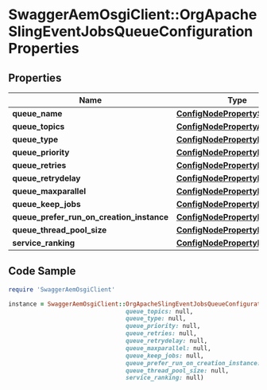 # SwaggerAemOsgiClient::OrgApacheSlingEventJobsQueueConfigurationProperties

## Properties

Name | Type | Description | Notes
------------ | ------------- | ------------- | -------------
**queue_name** | [**ConfigNodePropertyString**](ConfigNodePropertyString.md) |  | [optional] 
**queue_topics** | [**ConfigNodePropertyArray**](ConfigNodePropertyArray.md) |  | [optional] 
**queue_type** | [**ConfigNodePropertyDropDown**](ConfigNodePropertyDropDown.md) |  | [optional] 
**queue_priority** | [**ConfigNodePropertyDropDown**](ConfigNodePropertyDropDown.md) |  | [optional] 
**queue_retries** | [**ConfigNodePropertyInteger**](ConfigNodePropertyInteger.md) |  | [optional] 
**queue_retrydelay** | [**ConfigNodePropertyInteger**](ConfigNodePropertyInteger.md) |  | [optional] 
**queue_maxparallel** | [**ConfigNodePropertyFloat**](ConfigNodePropertyFloat.md) |  | [optional] 
**queue_keep_jobs** | [**ConfigNodePropertyBoolean**](ConfigNodePropertyBoolean.md) |  | [optional] 
**queue_prefer_run_on_creation_instance** | [**ConfigNodePropertyBoolean**](ConfigNodePropertyBoolean.md) |  | [optional] 
**queue_thread_pool_size** | [**ConfigNodePropertyInteger**](ConfigNodePropertyInteger.md) |  | [optional] 
**service_ranking** | [**ConfigNodePropertyInteger**](ConfigNodePropertyInteger.md) |  | [optional] 

## Code Sample

```ruby
require 'SwaggerAemOsgiClient'

instance = SwaggerAemOsgiClient::OrgApacheSlingEventJobsQueueConfigurationProperties.new(queue_name: null,
                                 queue_topics: null,
                                 queue_type: null,
                                 queue_priority: null,
                                 queue_retries: null,
                                 queue_retrydelay: null,
                                 queue_maxparallel: null,
                                 queue_keep_jobs: null,
                                 queue_prefer_run_on_creation_instance: null,
                                 queue_thread_pool_size: null,
                                 service_ranking: null)
```


